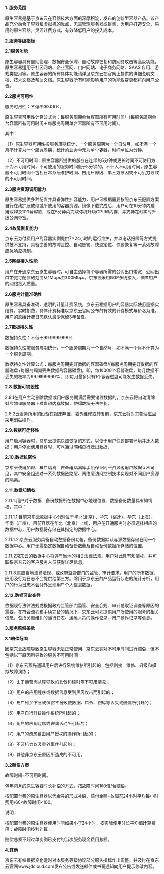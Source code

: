 **1. 服务范围**

原生容器是基于京东云在容器技术方面的深厚积淀，发布的创新型容器产品。该产品充分融合了容器和虚拟机的优点，无需管理服务器或群集，为用户打造安全、易用的原生容器，灵活计费方式，有效降低用户的投入成本。

**2.服务等级指标**

**2.1服务功能**

原生容器具有自助管理、数据安全保障、自动故障恢复和防网络攻击等高级功能， 原生容器适用于社区网站、企业官网、门户网站、电子商务网站、SAAS 应用、游戏类应用等。原生容器的所有具体功能请详见京东云在官网上提供的详细说明文档、技术文档及帮助文档。原生容器所有可能影响用户的功能性变更都将向用户公告。

**2.2服务可用性**

服务可用性：不低于99.95%。

原生容器可用性计算公式为：每服务周期单台容器所有可用时间/（每服务周期单台容器所有可用时间＋每服务周期单台容器所有不可用时间）。 

其中：

（1）原生容器可用性按服务周期统计，一个服务周期为一个自然月，如不满一个月不计算为一个服务周期，统计的业务单元为单个容器，时间单位为分钟。

（2）不可用时间：原生容器所提供的服务在连续的5分钟或更长时间不可使用方计为不可用时间，不可使用的服务时间低于5分钟的，不计入不可用时间，原生容器不可用时间不包括日常系统维护时间、由用户原因、第三方原因或不可抗力导致的不可用时间。

**2.3服务资源调配能力**

原生容器提供多种配置并具备弹性扩容能力，用户可根据需要按照京东云配置方案自行在线扩展或缩减所使用的容器资源。镜像下载完成后，用户可在10分钟内启用或释放100台容器，或在5分钟内完成停机升级CPU和内存，并支持在线实时升级公网带宽。

**2.4故障恢复能力**

京东云为付费用户的容器实例提供7×24小时的运行维护，并以电话报障等方式提供技术支持，具备完善的故障监控、自动告警、快速定位、快速恢复等一系列故障应急响应机制。

**2.5网络接入性能**

用户在开通京东云原生容器时，可自主选择每个容器所需的公网出口带宽，公网出口带宽可配置的范围从1Mbps至200Mbps。京东云采用BGP多线接入，保障用户的网络接入质量。

**2.6服务计量准确性**

原生容器具备准确、透明的计量计费系统，京东云根据用户的容器实际使用量据实结算，实时扣费，具体计费标准以京东云官网公布的有效的计费模式与价格为准。用户的原始计费日志默认最少保留3年备查。

**2.7数据持久性**

数据持久性：不低于99.9999999% 

数据持久性按服务周期统计，一个服务周期为一个自然月，如不满一个月不计算为一个服务周期。

数据持久性计算公式：每服务周期完好数据的容器磁盘/(每服务周期完好数据的容器磁盘+每服务周期丢失数据的容器磁盘)。即，每10000个容器磁盘，每月数据不丢失的概率为99.9999999% ，即每月最多只有1个容器磁盘可能发生数据丢失。

**2.8.数据可销毁性**

2.8.1在用户主动删除数据或用户服务期满后需要销毁数据的，京东云将自动清除对应物理服务器上磁盘和内存数据，使得数据无法恢复。

2.8.2云服务所用的设备在报废弃置、委外维修或转售前，京东云将对其物理磁盘采用消磁操作。

**2.9.数据可迁移性**

用户启用容器时，京东云提供快照恢复的方式，以便于用户快速部署环境并迁入数据；用户停止使用容器时，可以通过网络自行迁出数据。

**2.10.数据私密性**

京东云使用加密、租户隔离、安全组隔离等手段保证同一资源池用户数据互不可见，其中安全组通过一系列数据链路层、网络层访问控制技术实现对不同用户资源的隔离。

**2.11.数据知情权**

2.11.1.用户对于数据、备份数据所在数据中心地理位置、数据备份数量具有知情权，其中：

2.11.1.1.目前京东云数据中心分别位于华北(北京) 、华东（宿迁）、华东（上海）、华南（广州），目前容器在华北（北京）上线，用户在开通服务时必须选择相应的数据中心，用户数据将存储在其指定的数据中心。

2.11.1.2.京东云服务具备自动数据备份功能，备份数据默认与源数据存储在同一个数据中心。用户无需指定数据自动备份数量及自动备份数据所存储的位置。

2.11.2京东云的数据中心将遵守当地的相关法律法规，用户对此具有知情权，并可联系京东云的客户服务人员获得详尽信息。

2.11.3.除应当地法律法规、或政府监管部门的监管、审计要求，用户的所有数据、应用及行为日志不会提供给第三方。除用于京东云的产品运行状态的统计分析，用户的行为日志不会对外呈现用户个人信息数据。

**2.12.数据可审查性**

依据现行法律法规或根据政府监管部门监管、安全合规、审计或取证调查等原因的需要，在符合流程和手续完备的情况下，京东云可以提供用户所使用的服务的相关信息，包括关键组件的运行日志、运维人员的操作记录、用户操作记录等信息。

**3.服务赔偿条款**

**3.1赔偿范围**

因京东云故障导致原生容器无法正常使用，京东云将对不可用时间进行赔偿，但不包括以下原因所导致的服务不可用时间：

（1）京东云预先通知用户后进行系统维护所引起的，包括割接、维修、升级和模拟故障演练；

（2）由于运营商故障导致的丢包和延时等不可用情况；

（3）用户的应用程序或数据信息受到黑客攻击而引起的；

（4）用户维护不当或保密不当致使数据、口令、密码等丢失或泄漏所引起的；

（5）用户自行升级操作系统所引起的；

（6）用户的应用程序或安装活动所引起的；

（7）用户的疏忽或由用户授权的操作所引起的；

（8）不可抗力以及意外事件引起的；

（9）其他非京东云原因所造成的不可用。

**3.2赔偿方案**

故障时间=不可用时间。

包年包月的原生容器时长补偿的方式，按故障时间100倍/台赔偿。

按配置付费的原生容器以代金券的形式补偿，赔付金额=故障前24小时平均每小时费用/60×故障时间×100。

说明：

按配置付费的原生容器使用时间如果小于24小时，按实际使用时长平均值计算费用；故障时间按秒计算；

赔偿总额不超过单实例已支付的当次服务现金费用总额。

**4.其他**

京东云有权根据变化适时对本服务等级协议部分服务指标作出调整，并及时在京东云官网www.jdcloud.com发布公告或发送邮件或书面通知向用户提示修改内容。
